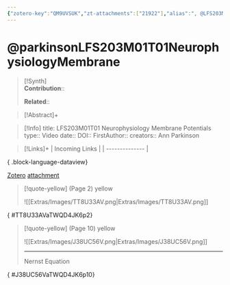 ```yaml
---
{"zotero-key":"QM9UVSUK","zt-attachments":["21922"],"alias":", @LFS203M01T01 Neurophysiology Membrane Potentials","keywords":[],"FirstAuthor":"[[ Ann Parkinson]]","tags":["source/video"],"dg-publish":true,"permalink":"/sources/video/parkinson-lfs-203-m01-t01-neurophysiology-membrane/","dgPassFrontmatter":true}
---
```


# @parkinsonLFS203M01T01NeurophysiologyMembrane

>[!Synth]  
>**Contribution**::  
>  
>**Related**:: 
>  

> [!Abstract]+
> 

> [!Info]
> title: LFS203M01T01 Neurophysiology Membrane Potentials
> type:: Video 
> date:: 
> DOI:: 
> FirstAuthor:: 
> creators:: Ann Parkinson

> [!Links]+
>  | Incoming Links |
> | -------------- |
> 
{ .block-language-dataview}


[Zotero](zotero://select/library/items/QM9UVSUK) [attachment](<file:///Users/nathanmaxwell/Zotero/storage/TWQD4JK6/LFS203_Week_1_Neurophysiology_I_2023_1_slide_page%20pages%205%20-%2020.pdf>)

> [!quote-yellow] (Page 2) yellow
> 
> ![[Extras/Images/TT8U33AV.png\|Extras/Images/TT8U33AV.png]]
>
{ #TT8U33AVaTWQD4JK6p2}


> [!quote-yellow] (Page 10) yellow
> 
> ![[Extras/Images/J38UC56V.png\|Extras/Images/J38UC56V.png]]
> 
> ---
> Nernst Equation
>
{ #J38UC56VaTWQD4JK6p10}





